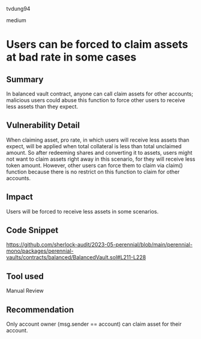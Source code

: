tvdung94

medium

# Users can be forced to claim assets at bad rate in some cases

## Summary
In balanced vault contract, anyone can call claim assets for other accounts; malicious users could abuse this function to force other users to receive less assets than they expect.
## Vulnerability Detail
When claiming asset, pro rate, in which users will receive less assets than expect, will be applied when total collateral is less than total unclaimed amount.  So after redeeming shares and converting it to assets, users might not want to claim assets right away in this scenario, for they will receive less token amount. However, other users can force them to claim via claim() function because there is no restrict on this function to claim for other accounts.
## Impact
Users will be forced to receive less assets in some scenarios.
## Code Snippet
https://github.com/sherlock-audit/2023-05-perennial/blob/main/perennial-mono/packages/perennial-vaults/contracts/balanced/BalancedVault.sol#L211-L228
## Tool used

Manual Review

## Recommendation
Only account owner (msg.sender == account) can claim asset for their account.